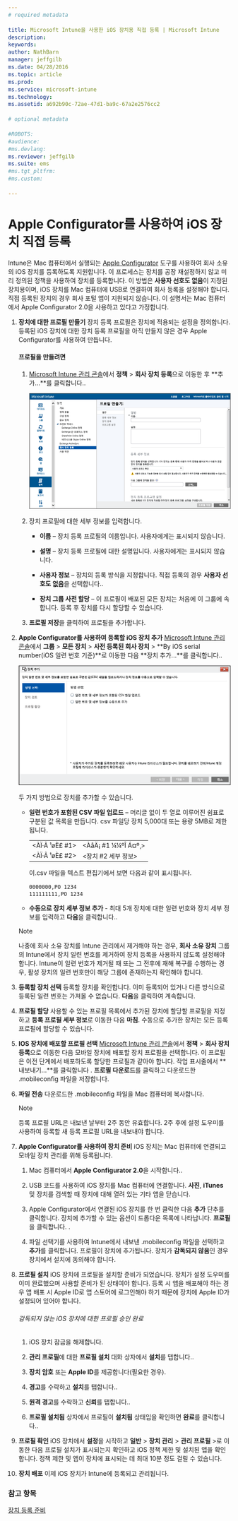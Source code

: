 ```yaml
---
# required metadata

title: Microsoft Intune을 사용한 iOS 장치용 직접 등록 | Microsoft Intune
description:
keywords:
author: NathBarn
manager: jeffgilb
ms.date: 04/28/2016
ms.topic: article
ms.prod:
ms.service: microsoft-intune
ms.technology:
ms.assetid: a692b90c-72ae-47d1-ba9c-67a2e2576cc2

# optional metadata

#ROBOTS:
#audience:
#ms.devlang:
ms.reviewer: jeffgilb
ms.suite: ems
#ms.tgt_pltfrm:
#ms.custom:

---
```


# Apple Configurator를 사용하여 iOS 장치 직접 등록
Intune은 Mac 컴퓨터에서 실행되는 [Apple Configurator](http://go.microsoft.com/fwlink/?LinkId=518017) 도구를 사용하여 회사 소유의 iOS 장치를 등록하도록 지원합니다. 이 프로세스는 장치를 공장 재설정하지 않고 미리 정의된 정책을 사용하여 장치를 등록합니다. 이 방법은 **사용자 선호도 없음**이 지정된 장치용이며, iOS 장치를 Mac 컴퓨터에 USB로 연결하여 회사 등록을 설정해야 합니다. 직접 등록된 장치의 경우 회사 포털 앱이 지원되지 않습니다. 이 설명서는 Mac 컴퓨터에서 Apple Configurator 2.0을 사용하고 있다고 가정합니다.

1.  **장치에 대한 프로필 만들기**
    장치 등록 프로필은 장치에 적용되는 설정을 정의합니다. 등록된 iOS 장치에 대한 장치 등록 프로필을 아직 만들지 않은 경우 Apple Configurator를 사용하여 만듭니다.

    #### 프로필을 만들려면

    1.  [Microsoft Intune 관리 콘솔](http://manage.microsoft.com)에서 **정책** &gt; **회사 장치 등록**으로 이동한 후 **추가...**를 클릭합니다..

        ![장치 등록 프로필 만들기 페이지](../media/pol-sa-corp-enroll.png)

    2.  장치 프로필에 대한 세부 정보를 입력합니다.

        -   **이름** – 장치 등록 프로필의 이름입니다. 사용자에게는 표시되지 않습니다.

        -   **설명** – 장치 등록 프로필에 대한 설명입니다. 사용자에게는 표시되지 않습니다.

        -   **사용자 정보** – 장치의 등록 방식을 지정합니다. 직접 등록의 경우 **사용자 선호도 없음**을 선택합니다..

        -   **장치 그룹 사전 할당** – 이 프로필이 배포된 모든 장치는 처음에 이 그룹에 속합니다. 등록 후 장치를 다시 할당할 수 있습니다.

    3.  **프로필 저장**을 클릭하여 프로필을 추가합니다.

2.  **Apple Configurator를 사용하여 등록할 iOS 장치 추가**
    [Microsoft Intune 관리 콘솔](http://manage.microsoft.com)에서 **그룹** &gt; **모든 장치** &gt; **사전 등록된 회사 장치** &gt; **By iOS serial number(iOS 일련 번호 기준)**로 이동한 다음 **장치 추가...**를 클릭합니다..

    ![iOS 설치 도우미](../media/pol-SA-enroll-iOS-SetupAssistant.png)

      두 가지 방법으로 장치를 추가할 수 있습니다.

    -   **일련 번호가 포함된 CSV 파일 업로드** – 머리글 없이 두 열로 이루어진 쉼표로 구분된 값 목록을 만듭니다. csv 파일당 장치 5,000대 또는 용량 5MB로 제한됩니다.

        |||
        |-|-|
        |&lt;ÀÏ·Ã ¹øÈ£ #1&gt;|&lt;ÀåÄ¡ #1 ¼¼ºÎ Á¤º¸&gt;|
        |&lt;ÀÏ·Ã ¹øÈ£ #2&gt;|&lt;장치 #2 세부 정보&gt;|
        이.csv 파일을 텍스트 편집기에서 보면 다음과 같이 표시됩니다.

        ```
        0000000,PO 1234
        111111111,PO 1234
        ```

    -   **수동으로 장치 세부 정보 추가** - 최대 5개 장치에 대한 일련 번호와 장치 세부 정보를 입력하고 **다음**을 클릭합니다..

    > [!NOTE]
    > 나중에 회사 소유 장치를 Intune 관리에서 제거해야 하는 경우, **회사 소유 장치** 그룹의 Intune에서 장치 일련 번호를 제거하여 장치 등록을 사용하지 않도록 설정해야 합니다.  Intune이 일련 번호가 제거될 때 또는 그 전후에 재해 복구를 수행하는 경우, 활성 장치의 일련 번호만이 해당 그룹에 존재하는지 확인해야 합니다.

3.  **등록할 장치 선택**
    등록할 장치를 확인합니다. 이미 등록되어 있거나 다른 방식으로 등록된 일련 번호는 가져올 수 없습니다. **다음**을 클릭하여 계속합니다.

4.  **프로필 할당**
    사용할 수 있는 프로필 목록에서 추가된 장치에 할당할 프로필을 지정하고 **등록 프로필 세부 정보**로 이동한 다음 **마침**. 수동으로 추가한 장치는 모든 등록 프로필에 할당할 수 있습니다.

5.  **IOS 장치에 배포할 프로필 선택**
    [Microsoft Intune 관리 콘솔](http://manage.microsoft.com)에서 **정책** &gt; **회사 장치 등록**으로 이동한 다음 모바일 장치에 배포할 장치 프로필을 선택합니다. 이 프로필은 이전 단계에서 배포하도록 할당한 프로필과 같아야 합니다. 작업 표시줄에서 **내보내기...**를 클릭합니다 . **프로필 다운로드**를 클릭하고 다운로드한 .mobileconfig 파일을 저장합니다.

6.  **파일 전송**
    다운로드한 .mobileconfig 파일을 Mac 컴퓨터에 복사합니다.
    > [!NOTE]
    > 등록 프로필 URL은 내보낸 날부터 2주 동안 유효합니다. 2주 후에 설정 도우미를 사용하여 등록할 새 등록 프로필 URL을 내보내야 합니다.
7.  **Apple Configurator를 사용하여 장치 준비**
    iOS 장치는 Mac 컴퓨터에 연결되고 모바일 장치 관리를 위해 등록됩니다.

    1.  Mac 컴퓨터에서 **Apple Configurator 2.0**을 시작합니다..

    2.  USB 코드를 사용하여 iOS 장치를 Mac 컴퓨터에 연결합니다. **사진**, **iTunes** 및 장치를 검색할 때 장치에 대해 열려 있는 기타 앱을 닫습니다.

    3.  Apple Configurator에서 연결된 iOS 장치를 한 번 클릭한 다음 **추가** 단추를 클릭합니다. 장치에 추가할 수 있는 옵션이 드롭다운 목록에 나타납니다. **프로필**을 클릭합니다. .

    4.  파일 선택기를 사용하여 Intune에서 내보낸 .mobileconfig 파일을 선택하고 **추가**를 클릭합니다. 프로필이 장치에 추가됩니다.  장치가 **감독되지 않음**인 경우 장치에서 설치에 동의해야 합니다.

8.  **프로필 설치**
    iOS 장치에 프로필을 설치할 준비가 되었습니다. 장치가 설정 도우미를 이미 완료했으며 사용할 준비가 된 상태여야 합니다.  등록 시 앱을 배포해야 하는 경우 앱 배포 시 Apple ID로 앱 스토어에 로그인해야 하기 때문에 장치에 Apple ID가 설정되어 있어야 합니다.

    ###### 감독되지 않는 iOS 장치에 대한 프로필 승인 완료

    1.  iOS 장치 잠금을 해제합니다.

    2.  **관리 프로필**에 대한 **프로필 설치** 대화 상자에서 **설치**를 탭합니다..

    3.  **장치 암호** 또는 **Apple ID**를 제공합니다(필요한 경우).

    4.  **경고**를 수락하고 **설치**를 탭합니다..

    5.  **원격 경고**를 수락하고 **신뢰**를 탭합니다..

    6.  **프로필 설치됨** 상자에서 프로필이 **설치됨** 상태임을 확인하면 **완료**를 클릭합니다..

9. **프로필 확인**
    iOS 장치에서 **설정**을 시작하고 **일반** &gt; **장치 관리** &gt; **관리 프로필** &gt;로 이동한 다음 프로필 설치가 표시되는지 확인하고 iOS 정책 제한 및 설치된 앱을 확인합니다. 정책 제한 및 앱이 장치에 표시되는 데 최대 10분 정도 걸릴 수 있습니다.

10. **장치 배포**
    이제 iOS 장치가 Intune에 등록되고 관리됩니다.


### 참고 항목
[장치 등록 준비](get-ready-to-enroll-devices-in-microsoft-intune.md)


<!--HONumber=May16_HO1-->


